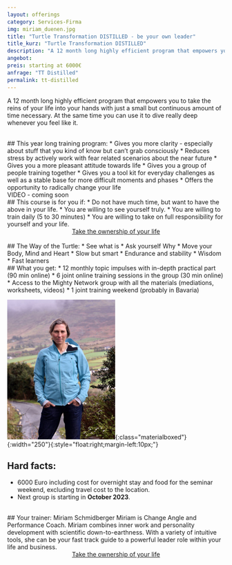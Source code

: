 ```yaml
---
layout: offerings
category: Services-Firma
img: miriam_duenen.jpg
title: "Turtle Transformation DISTILLED - be your own leader"
title_kurz: "Turtle Transformation DISTILLED"
description: "A 12 month long highly efficient program that empowers you to take the reins of your life into your hands with just a small but continuous amount of time necessary."
angebot:
preis: starting at 6000€
anfrage: "TT Distilled"
permalink: tt-distilled
---
```


A 12 month long highly efficient program that empowers you to take the reins of your life into your hands with just a small but continuous amount of time necessary. At the same time you can use it to dive really deep whenever you feel like it.

<br>
## This year long training program:
* Gives you more clarity - especially about stuff that you kind of know but can’t grab consciously
* Reduces stress by actively work with fear related scenarios about the near future
* Gives you a more pleasant attitude towards life
* Gives you a group of people training together
* Gives you a tool kit for everyday challenges as well as a stable base for more difficult moments and phases
* Offers the opportunity to radically change your life

<br>
VIDEO - coming soon

<br>
## This course is for you if:
* Do not have much time, but want to have the above in your life.
* You are willing to see yourself truly.
* You are willing to train daily (5 to 30 minutes)
* You are willing to take on full responsibility for yourself and your life.

<br>
<center>
<!-- MeetFox static button start -->
<link href="https://app.meetfox.com/assets/styles/popup.css" rel="stylesheet" />
<script src="https://app.meetfox.com/assets/libs/popup.min.js" type="text/javascript"></script>
<a href="" class="btn btn-primary btn-xl text-uppercase js-scroll-trigger" onclick="MeetFox.initStaticButton({ url: 'https://meetfox.com/de/e/turtletrafo/borderless' });return false;">Take the ownership of your life</a>
<!-- MeetFox static button end -->
</center>

<br>
## The Way of the Turtle:
* See what is
* Ask yourself Why
* Move your Body, Mind and Heart
* Slow but smart
* Endurance and stability
* Wisdom
* Fast learners

<br>
## What you get:
* 12 monthly topic impulses with in-depth practical part (90 min online)
* 6  joint online training sessions in the group (30 min online)
* Access to the Mighty Network group with all the materials (mediations, worksheets, videos)
* 1 joint training weekend (probably in Bavaria)

![Miriam](/img/miriam2023.jpg){:class="materialboxed"}{:width="250"}{:style="float:right;margin-left:10px;"}
<br>
## Hard facts:
* 6000 Euro including cost for overnight stay and food for the seminar weekend, excluding travel cost to the location.
* Next group is starting in **October 2023**.

<br>
## Your trainer: Miriam Schmidberger
Miriam is Change Angle and Performance Coach. Miriam combines inner work and personality development with scientific down-to-earthness. With a variety of intuitive tools, she can be your fast track guide to a powerful leader role within your life and business.

<br>
<center>
<!-- MeetFox static button start -->
<link href="https://app.meetfox.com/assets/styles/popup.css" rel="stylesheet" />
<script src="https://app.meetfox.com/assets/libs/popup.min.js" type="text/javascript"></script>
<a href="" class="btn btn-primary btn-xl text-uppercase js-scroll-trigger" onclick="MeetFox.initStaticButton({ url: 'https://meetfox.com/de/e/turtletrafo/borderless' });return false;">Take the ownership of your life</a>
<!-- MeetFox static button end -->
</center>
